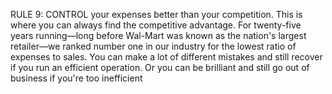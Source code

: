 RULE 9: CONTROL your expenses better than your competition. This is where you can always find the competitive advantage. For twenty-five years running—long before Wal-Mart was known as the nation's largest retailer—we ranked number one in our industry for the lowest ratio of expenses to sales. You can make a lot of different mistakes and still recover if you run an efficient operation. Or you can be brilliant and still go out of business if you're too inefficient